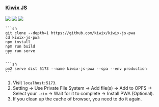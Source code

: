 ### [Kiwix JS](https://github.com/kiwix/kiwix-js-pwa)

![](https://img.shields.io/github/license/kiwix/kiwix-js-pwa) [![](https://img.shields.io/github/last-commit/scillidan/kiwix-js-pwa/main)](https://github.com/scillidan/kiwix-js-pwa) ![](https://img.shields.io/badge/Vercel-black?style=flat&logo=Vercel&logoColor=white)

````{tab} From source
```sh
git clone --depth=1 https://github.com/kiwix/kiwix-js-pwa
cd kiwix-js-pwa
npm install
npm run build
npm run serve
```
````

````{tab} PM2
```sh
pm2 serve dist 5173 --name kiwix-js-pwa --spa --env production
```
````

1. Visit `localhost:5173`.
2. Setting → Use Private File System → Add file(s) → Add to OPFS → Select your `.zim` → Wait for it to complete → Install PWA (Optional).
3. If you clean up the cache of browser, you need to do it again.